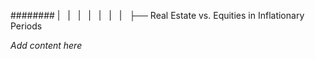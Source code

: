 ######## |   |   |   |   |   |   |   ├── Real Estate vs. Equities in Inflationary Periods

*Add content here*